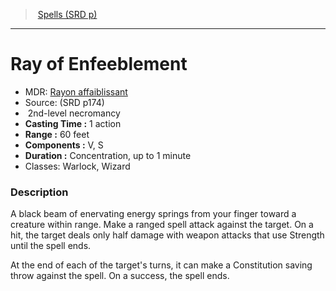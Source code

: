 ﻿---
!Spell
Family: SpellVO
Level: 2
Type: necromancy
CastingTime: 1 action
Range: 60 feet
Components: V, S
Duration: Concentration, up to 1 minute
Classes: Warlock, Wizard
Id: spells_vo.md#ray-of-enfeeblement
ParentLink: spells_vo.md#spells-srd-p
Name: Ray of Enfeeblement
ParentName: Spells (SRD p)
NameLevel: 1
AltName: '[Rayon affaiblissant](hd_spells_rayon_affaiblissant.md)'
Source: (SRD p174)
Attributes: {}
---
> [Spells (SRD p)](srd_spells.md)

---

# Ray of Enfeeblement

- MDR: [Rayon affaiblissant](hd_spells_rayon_affaiblissant.md)
- Source: (SRD p174)
-  2nd-level necromancy
- **Casting Time :** 1 action
- **Range :** 60 feet
- **Components :** V, S
- **Duration :** Concentration, up to 1 minute
- Classes: Warlock, Wizard

### Description

A black beam of enervating energy springs from your finger toward a creature within range. Make a ranged spell attack against the target. On a hit, the target deals only half damage with weapon attacks that use Strength until the spell ends.

At the end of each of the target's turns, it can make a Constitution saving throw against the spell. On a success, the spell ends.

